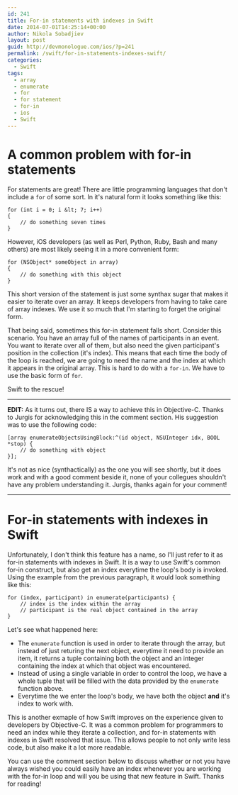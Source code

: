 ```yaml
---
id: 241
title: For-in statements with indexes in Swift
date: 2014-07-01T14:25:14+00:00
author: Nikola Sobadjiev
layout: post
guid: http://devmonologue.com/ios/?p=241
permalink: /swift/for-in-statements-indexes-swift/
categories:
  - Swift
tags:
  - array
  - enumerate
  - for
  - for statement
  - for-in
  - ios
  - Swift
---
```

# A common problem with for-in statements

For statements are great! There are little programming languages that don't include a `for` of some sort. In it's natural form it looks something like this:

	for (int i = 0; i &lt; 7; i++)
	{
		// do something seven times
	}
	
However, iOS developers (as well as Perl, Python, Ruby, Bash and many others) are most likely seeing it in a more convenient form:

	for (NSObject* someObject in array)
	{
		// do something with this object
	}
	
This short version of the statement is just some synthax sugar that makes it easier to iterate over an array. It keeps developers from having to take care of array indexes. We use it so much that I&#039;m starting to forget the original form.

That being said, sometimes this for-in statement falls short. Consider this scenario. You have an array full of the names of participants in an event. You want to iterate over all of them, but also need the given participant&#039;s position in the collection (it&#039;s index). This means that each time the body of the loop is reached, we are going to need the name and the index at which it appears in the original array. This is hard to do with a `for-in`. We have to use the basic form of `for`.

Swift to the rescue!

---

**EDIT:**
As it turns out, there IS a way to achieve this in Objective-C. Thanks to Jurgis for acknowledging this in the comment section. His suggestion was to use the following code:

	[array enumerateObjectsUsingBlock:^(id object, NSUInteger idx, BOOL *stop) {
		// do something with object
	}];
	
It's not as nice (synthactically) as the one you will see shortly, but it does work and with a good comment beside it, none of your collegues shouldn't have any problem understanding it.
Jurgis, thanks again for your comment!

---

# For-in statements with indexes in Swift

Unfortunately, I don&#039;t think this feature has a name, so I&#039;ll just refer to it as for-in statements with indexes in Swift. It is a way to use Swift&#039;s common for-in construct, but also get an index everytime the loop&#039;s body is invoked. Using the example from the previous paragraph, it would look something like this:

	for (index, participant) in enumerate(participants) {
		// index is the index within the array
		// participant is the real object contained in the array
	}

Let&#039;s see what happened here:

* The `enumerate` function is used in order to iterate through the array, but instead of just returing the next object, everytime it need to provide an item, it returns a tuple containing both the object and an integer containing the index at which that object was encountered.
* Instead of using a single variable in order to control the loop, we have a whole tuple that will be filled with the data provided by the `enumerate` function above.
* Everytime the we enter the loop&#039;s body, we have both the object **and** it&#039;s index to work with.

This is another exmaple of how Swift improves on the experience given to developers by Objective-C. It was a common problem for programmers to need an index while they iterate a collection, and for-in statements with indexes in Swift resolved that issue. This allows people to not only write less code, but also make it a lot more readable.

You can use the comment section below to discuss whether or not you have always wished you could easily have an index whenever you are working with the for-in loop and will you be using that new feature in Swift. Thanks for reading!